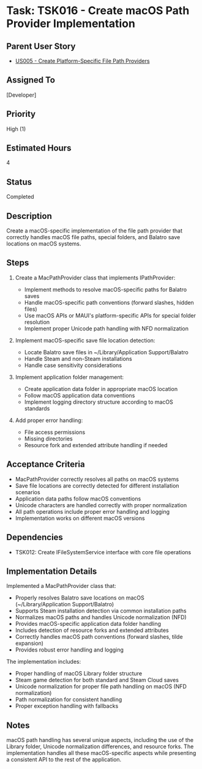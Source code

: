 # Task: TSK016 - Create macOS Path Provider Implementation

## Parent User Story

- [US005 - Create Platform-Specific File Path Providers](../open/US005-Create-Platform-Specific-File-Path-Providers.md)

## Assigned To

[Developer]

## Priority

High (1)

## Estimated Hours

4

## Status

Completed

## Description

Create a macOS-specific implementation of the file path provider that correctly handles macOS file paths, special folders, and Balatro save locations on macOS systems.

## Steps

1. Create a MacPathProvider class that implements IPathProvider:
   - Implement methods to resolve macOS-specific paths for Balatro saves
   - Handle macOS-specific path conventions (forward slashes, hidden files)
   - Use macOS APIs or MAUI's platform-specific APIs for special folder resolution
   - Implement proper Unicode path handling with NFD normalization

2. Implement macOS-specific save file location detection:
   - Locate Balatro save files in ~/Library/Application Support/Balatro
   - Handle Steam and non-Steam installations
   - Handle case sensitivity considerations

3. Implement application folder management:
   - Create application data folder in appropriate macOS location
   - Follow macOS application data conventions
   - Implement logging directory structure according to macOS standards

4. Add proper error handling:
   - File access permissions
   - Missing directories
   - Resource fork and extended attribute handling if needed

## Acceptance Criteria

- MacPathProvider correctly resolves all paths on macOS systems
- Save file locations are correctly detected for different installation scenarios
- Application data paths follow macOS conventions
- Unicode characters are handled correctly with proper normalization
- All path operations include proper error handling and logging
- Implementation works on different macOS versions

## Dependencies

- TSK012: Create IFileSystemService interface with core file operations

## Implementation Details

Implemented a MacPathProvider class that:
- Properly resolves Balatro save locations on macOS (~/Library/Application Support/Balatro)
- Supports Steam installation detection via common installation paths
- Normalizes macOS paths and handles Unicode normalization (NFD)
- Provides macOS-specific application data folder handling
- Includes detection of resource forks and extended attributes
- Correctly handles macOS path conventions (forward slashes, tilde expansion)
- Provides robust error handling and logging

The implementation includes:
- Proper handling of macOS Library folder structure
- Steam game detection for both standard and Steam Cloud saves
- Unicode normalization for proper file path handling on macOS (NFD normalization)
- Path normalization for consistent handling
- Proper exception handling with fallbacks

## Notes

macOS path handling has several unique aspects, including the use of the Library folder, Unicode normalization differences, and resource forks. The implementation handles all these macOS-specific aspects while presenting a consistent API to the rest of the application.
